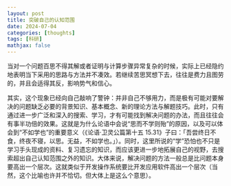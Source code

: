 ```yaml
---
layout: post
title: 突破自己的认知范围
date: 2024-07-04
categories: [thoughts]
tags: [科研]
mathjax: false
---
```


当对一个问题百思不得其解或者证明与计算步骤异常复杂的时候，实际上已经隐约地表明当下采用的思路与方法并不凑效。若继续苦思冥想下去，往往是费力且图劳的，并且会适得其反，影响势气和信心。

其实，这个现象已经向自己敲响了警钟：并非自己不够用力，而是极有可能对要解决的问题缺乏必要的背景知识、基本概念、新的理论方法与解题技巧。此时，只有通过进一步广泛和深入的搜索、学习，才有可能找到解决问题的办法，而且往往会有事半功倍的效果。这就是为什么论语中会说“思而不学则殆”的原因，以及可以体会到“不如学也”的重要意义（《论语·卫灵公篇第十五 15.31》子曰：「吾尝终日不食，终夜不寝，以思。无益，不如学也。」）。同时，这里所说的“学”恐怕也不只是学习手头现成的资料、复习遗忘的知识，而应该更进一步地拓展自己的视野，去搜索超出自己认知范围之外的知识。大体来说，解决问题的方法一般总是比问题本身要高出一个层次。这就类似于开发操作系统要比开发应用软件高出一个层次（当然，这个比喻也许并不恰切。但大体上是这么个意思）。
